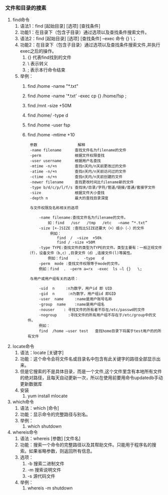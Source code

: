 ### 文件和目录的搜素 ###
1. find命令
	1. 语法1：find [起始目录]  [选项] [查找条件]
	2. 功能1：在目录下（包含子目录）通过选项以及查找条件搜索文件。
	3. 语法2：find [起始目录] [选项] [查找条件] –exec 命令  {}  \；
	4. 功能2：在目录下（包含子目录）通过选项以及查找条件搜索文件,并执行exec之后的操作。
		1. {}	代表find找到的文件
		2. \	表示转义
		3. ;	表示本行命令结束
	5. 举例：
		1. find /home -name "*.txt"
		2. find /home -name '*.txt' -exec cp {} /home/fsp \;
		3. find /mnt -size +50M
		4. find /home/ -type d
		5. find /home -user fsp
		6. find /home -mtime +10

				参数					解释
				-name filename		查找文件名为filename的文件
				-perm				根据文件权限查找
				-user username		根据用户名查找
				-mtime -n/+n		查找n天内/n天前更改过的文件
				-atime -n/+n		查找n天内/n天前访问过的文件
				-ctime -n/+n		查找n天内/n天前创建的文件
				-newer filename		查找更改时间比filename新的文件
				-type b/d/c/p/l/f/s	查找块/目录/字符/管道/链接/普通/套接字文件
				-size				根据文件大小查找
				-depth n			最大的查找目录深度

				与文件权限及名称相关的选项
				
					-name filename:查找文件名为filename的文件。
						如：find   /usr   /tmp   /etc   –name “*.txt”
					-size [+-]SIZE :查找比SIZE还要大（+）或小（-）的文件
						 例如：
							find  /  –size  +50k
							find / -size +50M
					-type TYPE:查找文件的类型为TYPE的文件。类型主要有：一般正规文件（f），设备文件（b,c）,目录文件（d）,连接文件(l)等属性。
						例如：find    .  -type   d 
					-perm  mode :查找文件权限等于mode的文件。
					例如：find  .  –perm a=rx  -exec  ls –l {}   \;
				
				与用户或用户组有关的选项：
				
					-uid  n     :n为数字，用户id 即 UID
					-gid  n      :n为数字，用户组id 即GID
					-user  name     :name是用户账号名称
					-group  name    :name是用户组名
					-nouser    : 寻找文件的所有者不存在/etc/passwd的文件
					-nogroup     :寻找文件的所有用户组不存在于/etc/group中的文件。
					例如：
					find  /home –user test   查找home目录下将属于test用户的的所有文件

2. locate命令
	1. 语法：locate  [关键字]
	2. 功能：这个命令会将文件名或目录名中包含有此关键字的路径全部显示出来。
	3. 但是它搜索的不是具体目录，而是一个文件,这个文件里含有本地所有文件的绝对路径，且每天自动更新一次，所以在使用前要用命令updatedb手动更新数据库
	4. 安装
		1. yum install mlocate
3. which命令
	1. 语法：which  [命令]
	2. 功能：显示命令的完整路径与别名。
	3. 举例：
		1. which  shutdown
4. whereis命令
	1. 语法：whereis [参数] [文件名]
	2. 功能：搜索一个命令的完整路径以及其帮助文件。只能用于程序名的搜索。如果省略参数，则返回所有信息。
	3. 选项：
		1. -b	搜索二进制文件
		2. -m	搜索说明文件
		3. -s 	源代码文件
	4. 举例：
		1. 	whereis -m  shutdown






